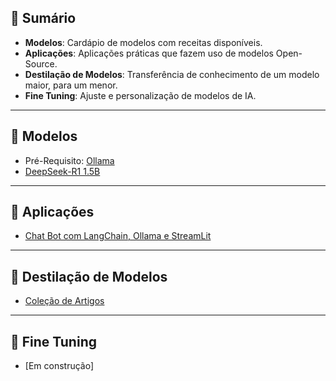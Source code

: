 ## 📔 Sumário

- **Modelos**: Cardápio de modelos com receitas disponíveis.
- **Aplicações**: Aplicações práticas que fazem uso de modelos Open-Source.
- **Destilação de Modelos**: Transferência de conhecimento de um modelo maior, para um menor.
- **Fine Tuning**: Ajuste e personalização de modelos de IA.

---
## 🤖 Modelos

- Pré-Requisito: [Ollama](./content/ollama/install.md)
- [DeepSeek-R1 1.5B](./content/modelos/deepSeek/deepSeekR1-1B.md)

---
## 🚀 Aplicações

- [Chat Bot com LangChain, Ollama e StreamLit](./content/aplicacoes/app01)

---
## 🔬 Destilação de Modelos

- [Coleção de Artigos](./content/destilacao/artigos.md)

---
## 🔧 Fine Tuning

- [Em construção]
